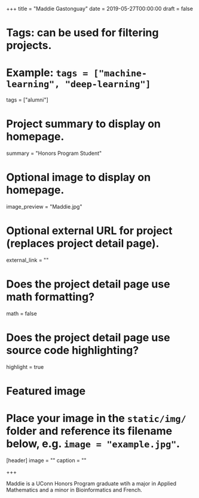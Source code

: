 +++
title = "Maddie Gastonguay"
date = 2019-05-27T00:00:00
draft = false

# Tags: can be used for filtering projects.
# Example: `tags = ["machine-learning", "deep-learning"]`
tags = ["alumni"]

# Project summary to display on homepage.
summary = "Honors Program Student"


# Optional image to display on homepage.
image_preview = "Maddie.jpg"

# Optional external URL for project (replaces project detail page).
external_link = ""

# Does the project detail page use math formatting?
math = false

# Does the project detail page use source code highlighting?
highlight = true

# Featured image
# Place your image in the `static/img/` folder and reference its filename below, e.g. `image = "example.jpg"`.
[header]
image = ""
caption = ""

+++

Maddie is a UConn Honors Program graduate wtih a major in Applied Mathematics and a minor in Bioinformatics and French.